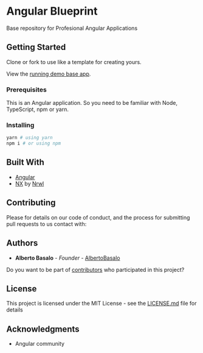 # Angular Blueprint

Base repository for Profesional Angular Applications

## Getting Started

Clone or fork to use like a template for creating yours.

View the [running demo base app](https://angularbuilders.github.io/angular-blueprint/).

### Prerequisites

This is an Angular application. So you need to be familiar with  Node, TypeScript, npm or yarn.

### Installing

```bash
yarn # using yarn
npm i # or using npm
```

## Built With

* [Angular](https://angular.io/)
* [NX](https://nx.dev/) by [Nrwl](https://nrwl.io/)


## Contributing

Please for details on our code of conduct, and the process for submitting pull requests to us contact with:

## Authors

* **Alberto Basalo** - *Founder* - [AlbertoBasalo](https://github.com/AlbertoBasalo)

Do you want to be part of [contributors](https://github.com/angularbuilders/angular-blueprint/contributors) who participated in this project?

## License

This project is licensed under the MIT License - see the [LICENSE.md](LICENSE.md) file for details

## Acknowledgments

* Angular community



